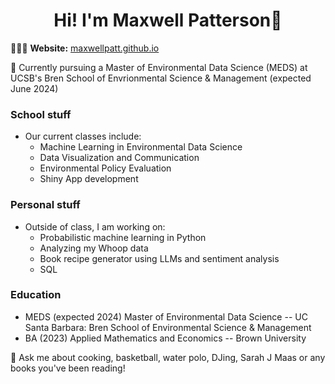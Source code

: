 <h1 align="center"> Hi! I'm Maxwell Patterson👋</h1>

👩🏻‍💻 **Website:** [maxwellpatt.github.io](https://maxwellpatt.github.io/)  


🌱 Currently pursuing a Master of Environmental Data Science (MEDS) at UCSB's Bren School of Envrionmental Science & Management (expected June 2024)


### School stuff
- Our current classes include:
    - Machine Learning in Environmental Data Science
    - Data Visualization and Communication
    - Environmental Policy Evaluation
    - Shiny App development
 
### Personal stuff
- Outside of class, I am working on:
    - Probabilistic machine learning in Python 
    - Analyzing my Whoop data
    - Book recipe generator using LLMs and sentiment analysis
    - SQL
  

### Education
- MEDS (expected 2024) Master of Environmental Data Science -- UC Santa Barbara: Bren School of Environmental Science & Management
- BA (2023) Applied Mathematics and Economics -- Brown University





💬 Ask me about cooking, basketball, water polo, DJing, Sarah J Maas or any books you've been reading!


